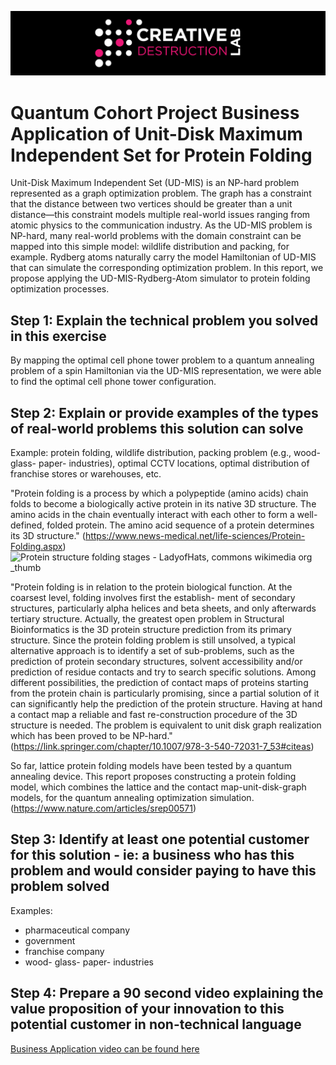 ![CDL 2020 Cohort Project](../figures/CDL_logo.jpg)
# Quantum Cohort Project Business Application of Unit-Disk Maximum Independent Set for Protein Folding

Unit-Disk Maximum Independent Set (UD-MIS) is an NP-hard problem represented as a graph optimization problem. The graph has a constraint that the distance between two vertices should be greater than a unit distance—this constraint models multiple real-world issues ranging from atomic physics to the communication industry. As the UD-MIS problem is NP-hard, many real-world problems with the domain constraint can be mapped into this simple model: wildlife distribution and packing, for example. Rydberg atoms naturally carry the model Hamiltonian of UD-MIS that can simulate the corresponding optimization problem. In this report, we propose applying the UD-MIS-Rydberg-Atom simulator to protein folding optimization processes.                    

## Step 1: Explain the technical problem you solved in this exercise

By mapping the optimal cell phone tower problem to a quantum annealing problem of a spin Hamiltonian via the UD-MIS representation, we were able to find the optimal cell phone tower configuration.  

## Step 2: Explain or provide examples of the types of real-world problems this solution can solve

Example: protein folding, wildlife distribution, packing problem (e.g., wood- glass- paper- industries), optimal CCTV locations, optimal distribution of franchise stores or warehouses, etc.

"Protein folding is a process by which a polypeptide (amino acids) chain folds to become a biologically active protein in its native 3D structure. 
The amino acids in the chain eventually interact with each other to form a well-defined, folded protein. The amino acid sequence of a protein determines its 3D structure." (https://www.news-medical.net/life-sciences/Protein-Folding.aspx)
![Protein structure folding stages - LadyofHats, commons wikimedia org _thumb](https://user-images.githubusercontent.com/87050306/125888404-5037f379-4c7e-444f-8fd6-24b67a677821.png)

"Protein folding is in relation to the protein biological function. At the coarsest level, folding involves first the establish- ment of secondary structures, particularly alpha helices and beta sheets, and only afterwards tertiary structure. Actually, the greatest open problem in Structural Bioinformatics is the 3D protein structure prediction from its primary structure. Since the protein folding problem is still unsolved, a typical alternative approach is to identify a set of sub-problems, such as the prediction of protein secondary structures, solvent accessibility and/or prediction of residue contacts and try to search specific solutions. Among different possibilities, the prediction of contact maps of proteins starting from the protein chain is particularly promising, since a partial solution of it can significantly help the prediction of the protein structure. 
Having at hand a contact map a reliable and fast re-construction procedure of the 3D structure is needed. The problem is equivalent to unit disk graph realization which has been proved to be NP-hard." (https://link.springer.com/chapter/10.1007/978-3-540-72031-7_53#citeas)

So far, lattice protein folding models have been tested by a quantum annealing device. This report proposes constructing a protein folding model, which combines the lattice and the contact map-unit-disk-graph models, for the quantum annealing optimization simulation. (https://www.nature.com/articles/srep00571)   

## Step 3: Identify at least one potential customer for this solution - ie: a business who has this problem and would consider paying to have this problem solved

Examples: 
- pharmaceutical company
- government
- franchise company
- wood- glass- paper- industries

## Step 4: Prepare a 90 second video explaining the value proposition of your innovation to this potential customer in non-technical language

[Business Application video can be found here](./week2_businessapplication_small.mov)
